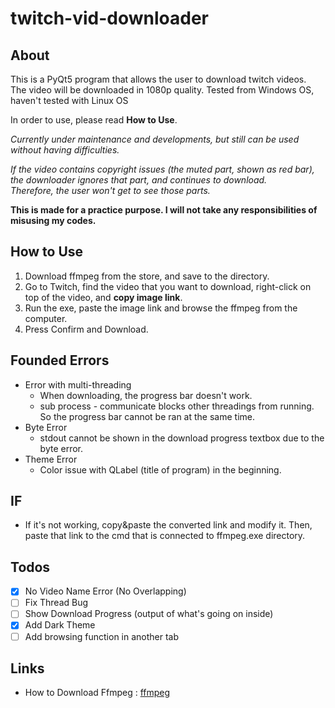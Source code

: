 # twitch-vid-downloader
About 
-------
This is a PyQt5 program that allows the user to download twitch videos.  
The video will be downloaded in 1080p quality.
Tested from Windows OS, haven't tested with Linux OS

In order to use, please read **How to Use**.

*Currently under maintenance and developments, but still can be used without having difficulties.*  

*If the video contains copyright issues (the muted part, shown as red bar), the downloader ignores that part, and continues to download.*    
*Therefore, the user won't get to see those parts.*

**This is made for a practice purpose. I will not take any responsibilities of misusing my codes.**

How to Use
-------------
1. Download ffmpeg from the store, and save to the directory.
2. Go to Twitch, find the video that you want to download, right-click on top of the video, and **copy image link**.
3. Run the exe, paste the image link and browse the ffmpeg from the computer.
4. Press Confirm and Download.

Founded Errors
------------
* Error with multi-threading
  * When downloading, the progress bar doesn't work.
  * sub process - communicate blocks other threadings from running. So the progress bar cannot be ran at the same time.
* Byte Error
  * stdout cannot be shown in the download progress textbox due to the byte error.
* Theme Error
  * Color issue with QLabel (title of program) in the beginning.

IF
-----
* If it's not working, copy&paste the converted link and modify it. Then, paste that link to the cmd that is connected to ffmpeg.exe directory.

Todos
----
- [X] No Video Name Error (No Overlapping)
- [ ] Fix Thread Bug
- [ ] Show Download Progress (output of what's going on inside)
- [X] Add Dark Theme
- [ ] Add browsing function in another tab

Links
---
* How to Download Ffmpeg : [ffmpeg](https://www.wikihow.com/Install-FFmpeg-on-Windows)
